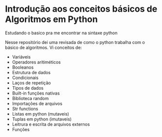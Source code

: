 # Introdução aos conceitos básicos de Algoritmos em Python
Estudando o basico pra me encontrar na sintaxe python


Nesse repositório dei uma revisada de como o python trabalha com o básico de algoritmos. Vi conceitos de: 
  - Variáveis
  - Operadores aritiméticos
  - Booleanos
  - Estrutura de dados
  - Condicionais
  - Laços de repetição
  - Tipos de dados
  - Built-in funções nativas
  - Biblioteca random
  - Importações de arquivos
  - Str functions
  - Listas em python (mutaveis)
  - Tuplas em python (imutaveis)
  - Leitrura e escrita de arquivos externos
  - Funções
  
